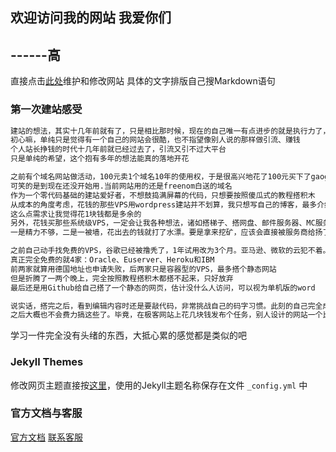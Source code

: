 ## 欢迎访问我的网站 我爱你们    
##                         ------高


直接点击[此处](https://github.com/1009055857/1009055857.github.io/edit/main/index.md)维护和修改网站
具体的文字排版自己搜Markdown语句

### 第一次建站感受
```markdown
建站的想法，其实十几年前就有了，只是相比那时候，现在的自己唯一有点进步的就是执行力了，大概吧
初心嘛，单纯只是觉得有一个自己的网站会很酷，也不指望像别人说的那样做引流、赚钱
个人站长挣钱的时代十几年前就已经过去了，引流又引不过大平台
只是单纯的希望，这个抱有多年的想法能真的落地开花

之前有个域名网站做活动，100元卖1个域名10年的使用权，于是很高兴地花了100元买下了gaogao.eu这个域名
可笑的是到现在还没开始用.当前网站用的还是freenom白送的域名
作为一个零代码基础的建站爱好者，不想鼓捣满屏幕的代码，只想要按照傻瓜式的教程搭积木
从成本的角度考虑，花钱的那些VPS用wordpress建站并不划算，我只想写自己的博客，最多介绍一下丝网布
这么点需求让我觉得花1块钱都是多余的
另外，花钱买那些系统级VPS，一定会让我各种想法，诸如搭梯子、搭网盘、邮件服务器、MC服务器之类的
一是精力不够，二是一被墙，花出去的钱就打了水漂。要是拿来挖矿，应该会直接被服务商给扬了

之前自己动手找免费的VPS，谷歌已经被撸秃了，1年试用改为3个月。亚马逊、微软的云犯不着。
真正完全免费的就4家：Oracle、Euserver、Heroku和IBM
前两家就算用德国地址也申请失败，后两家只是容器型的VPS，最多搭个静态网站
但是折腾了一两个晚上，完全按照教程搭积木都搭不起来，只好放弃
最后还是用Github给自己搭了一个静态的网页，估计没什么人访问，可以视为单机版的word

说实话，搭完之后，看到编辑内容时还是要敲代码，非常挑战自己的码字习惯。此刻的自己完全成了泄气的皮球
之后大概也不会费力搞这些了。毕竟，在极客网站上花几块钱发布个任务，别人设计的网站一个比一个惊艳

```
学习一件完全没有头绪的东西，大抵心累的感觉都是类似的吧

### Jekyll Themes

修改网页主题直接按[这里](https://github.com/1009055857/1009055857.github.io/settings/pages)，使用的Jekyll主题名称保存在文件 `_config.yml` 中

### 官方文档与客服

[官方文档](https://docs.github.com/categories/github-pages-basics/)  [联系客服](https://support.github.com/contact)
